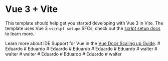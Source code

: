 # Vue 3 + Vite

This template should help get you started developing with Vue 3 in Vite. The template uses Vue 3 `<script setup>` SFCs, check out the [script setup docs](https://v3.vuejs.org/api/sfc-script-setup.html#sfc-script-setup) to learn more.

Learn more about IDE Support for Vue in the [Vue Docs Scaling up Guide](https://vuejs.org/guide/scaling-up/tooling.html#ide-support).
#   E d u a r d o  
 #   E d u a r d o  
 #   E d u a r d o  
 #   E d u a r d o  
 #   E d u a r d o  
 #   E d u a r d o  
 #   w a l t e r  
 #   w a l t e r  
 #   w a l t e r  
 #   E d u a r d o  
 #   E d u a r d o  
 #   E d u a r d o  
 #   w a l t e r  
 